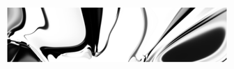[![neuralart][thumbnail]][link]

[thumbnail]: https://github.com/dstein64/dstein64/blob/neuralart_202101160052/neuralart-thumbnail.jpg?raw=true
[link]: https://github.com/dstein64/dstein64/blob/neuralart_202101160052/neuralart.png?raw=true
